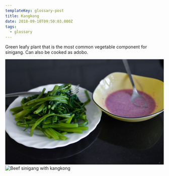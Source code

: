 ```yaml
---
templateKey: glossary-post
title: Kangkong
date: 2018-09-10T09:50:03.000Z
tags:
  - glossary
---
```


Green leafy plant that is the most common vegetable component for sinigang. Can also be cooked as adobo.

![Steamed kangkong with bagoong alamang](/static/images/steamed-kangkong-bagoong-alamang.jpg)
![Beef sinigang with kangkong](/static/images/sinigang-baka-kangkong.jpg)

